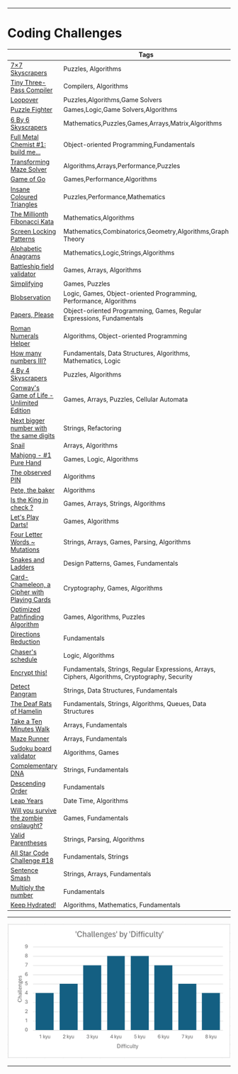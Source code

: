 ***
# Coding Challenges

 
|                                                                                       | Tags                                     | Points  |
| ------------------------------------------------------------------------------------- | ---------------------------------------- |---------|
| [7×7 Skyscrapers](https://www.codewars.com/kata/5917a2205ffc30ec3a0000a8) | Puzzles, Algorithms | 40
| [Tiny Three-Pass Compiler](https://www.codewars.com/kata/5265b0885fda8eac5900093b) |Compilers, Algorithms | 40
| [Loopover](https://www.codewars.com/kata/5c1d796370fee68b1e000611) |Puzzles,Algorithms,Game Solvers | 40
| [Puzzle Fighter](https://www.codewars.com/kata/5a3cbf29ee1aae06160000c9) |Games,Logic,Game Solvers,Algorithms| 40
| [6 By 6 Skyscrapers](https://www.codewars.com/kata/6-by-6-skyscrapers) |Mathematics,Puzzles,Games,Arrays,Matrix,Algorithms | 35
| [Full Metal Chemist #1: build me...](https://www.codewars.com/kata/5a27ca7ab6cfd70f9300007a) |Object-oriented Programming,Fundamentals | 35
| [Transforming Maze Solver](https://www.codewars.com/kata/5b86a6d7a4dcc13cd900000b) |Algorithms,Arrays,Performance,Puzzles | 35
| [Game of Go](https://www.codewars.com/kata/59de9f8ff703c4891900005c) |Games,Performance,Algorithms | 35
| [Insane Coloured Triangles](https://www.codewars.com/kata/5a331ea7ee1aae8f24000175) |Puzzles,Performance,Mathematics | 35
| [The Millionth Fibonacci Kata](https://www.codewars.com/kata/53d40c1e2f13e331fc000c26) |Mathematics,Algorithms  | 35
| [Screen Locking Patterns](https://www.codewars.com/kata/585894545a8a07255e0002f1) |Mathematics,Combinatorics,Geometry,Algorithms,Graph Theory | 35
| [Alphabetic Anagrams](https://www.codewars.com/kata/53e57dada0cb0400ba000688) |Mathematics,Logic,Strings,Algorithms | 35
| [Battleship field validator](https://www.codewars.com/kata/52bb6539a4cf1b12d90005b7) |Games, Arrays, Algorithms | 35
| [Simplifying](https://www.codewars.com/kata/57f2b753e3b78621da0020e8) |Games, Puzzles | 35
| [Blobservation](https://www.codewars.com/kata/5abab55b20746bc32e000008) |Logic, Games, Object-oriented Programming, Performance, Algorithms | 35
| [Papers,  Please](https://www.codewars.com/kata/59d582cafbdd0b7ef90000a0) |Object-oriented Programming, Games, Regular Expressions, Fundamentals | 35
| [Roman Numerals Helper](https://www.codewars.com/kata/51b66044bce5799a7f000003) |Algorithms, Object-oriented Programming | 30
| [How many numbers III?](https://www.codewars.com/kata/5877e7d568909e5ff90017e6) |Fundamentals, Data Structures, Algorithms, Mathematics, Logic | 30
| [4 By 4 Skyscrapers](https://www.codewars.com/kata/5671d975d81d6c1c87000022) |Puzzles, Algorithms | 30
| [Conway's Game of Life  - Unlimited Edition](https://www.codewars.com/kata/52423db9add6f6fc39000354) |Games, Arrays, Puzzles, Cellular Automata | 30
| [Next bigger number with the same digits](https://www.codewars.com/kata/55983863da40caa2c900004e) |Strings, Refactoring | 30
| [Snail](https://www.codewars.com/kata/521c2db8ddc89b9b7a0000c1) |Arrays, Algorithms | 30
| [Mahjong - #1 Pure Hand](https://www.codewars.com/kata/56ad7a4978b5162445000056) |Games, Logic, Algorithms | 30
| [The observed PIN](https://www.codewars.com/kata/5263c6999e0f40dee200059d) |Algorithms | 30
| [Pete,  the baker](https://www.codewars.com/kata/525c65e51bf619685c000059) |Algorithms | 25
| [Is the King in check ?](https://www.codewars.com/kata/5e28ae347036fa001a504bbe) |Games, Arrays, Strings, Algorithms | 25
| [Let's Play Darts!](https://www.codewars.com/kata/5870db16056584eab0000006) |Games, Algorithms | 25
| [Four Letter Words ~ Mutations](https://www.codewars.com/kata/5cb5eb1f03c3ff4778402099) |Strings, Arrays, Games, Parsing, Algorithms | 25
| [Snakes and Ladders](https://www.codewars.com/kata/587136ba2eefcb92a9000027) |Design Patterns, Games, Fundamentals | 25
| [Card-Chameleon,  a Cipher with Playing Cards](https://www.codewars.com/kata/59c2ff946bddd2a2fd00009e) |Cryptography, Games, Algorithms | 25
| [Optimized Pathfinding Algorithm](https://www.codewars.com/kata/57b4d2dad2a31c75f7000223) |Games, Algorithms, Puzzles | 25
| [Directions Reduction](https://www.codewars.com/kata/550f22f4d758534c1100025a) |Fundamentals | 25
| [Chaser's schedule](https://www.codewars.com/kata/628df6b29070907ecb3c2d83) |Logic, Algorithms | 16
| [Encrypt this!](https://www.codewars.com/kata/5848565e273af816fb000449) |Fundamentals, Strings, Regular Expressions, Arrays, Ciphers, Algorithms, Cryptography, Security | 16
| [Detect Pangram](https://www.codewars.com/kata/545cedaa9943f7fe7b000048) |Strings, Data Structures, Fundamentals | 16
| [The Deaf Rats of Hamelin](https://www.codewars.com/kata/598106cb34e205e074000031) |Fundamentals, Strings, Algorithms, Queues, Data Structures | 16
| [Take a Ten Minutes Walk](https://www.codewars.com/kata/54da539698b8a2ad76000228) |Arrays, Fundamentals | 16
| [Maze Runner](https://www.codewars.com/kata/58663693b359c4a6560001d6) |Arrays, Fundamentals | 16
| [Sudoku board validator](https://www.codewars.com/kata/63d1bac72de941033dbf87ae) |Algorithms, Games | 16
| [Complementary DNA](https://www.codewars.com/kata/554e4a2f232cdd87d9000038) |Strings, Fundamentals | 8
| [Descending Order](https://www.codewars.com/kata/5467e4d82edf8bbf40000155/) |Fundamentals | 8
| [Leap Years](https://www.codewars.com/kata/526c7363236867513f0005ca/) |Date Time, Algorithms | 8
| [Will you survive the zombie onslaught?](https://www.codewars.com/kata/5deeb1cc0d5bc9000f70aa74) |Games, Fundamentals | 8
| [Valid Parentheses](https://www.codewars.com/kata/6411b91a5e71b915d237332d) |Strings, Parsing, Algorithms | 8
| [All Star Code Challenge #18](https://www.codewars.com/kata/5865918c6b569962950002a1) |Fundamentals, Strings | 4
| [Sentence Smash](https://www.codewars.com/kata/53dc23c68a0c93699800041d) |Strings, Arrays, Fundamentals | 4
| [Multiply the number](https://www.codewars.com/kata/5708f682c69b48047b000e07) |Fundamentals | 4
| [Keep Hydrated!](https://www.codewars.com/kata/582cb0224e56e068d800003c) |Algorithms, Mathematics, Fundamentals | 4


***
![Student Led Clubs!](./assets/img/DifSpread.PNG)

***

